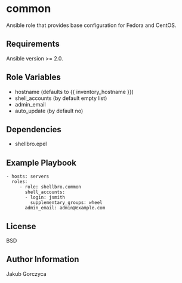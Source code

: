 common
=========

Ansible role that provides base configuration for Fedora and CentOS.

Requirements
------------

Ansible version >= 2.0.

Role Variables
--------------

- hostname (defaults to {{ inventory_hostname }})
- shell_accounts (by default empty list)
- admin_email
- auto_update (by default no)

Dependencies
------------

- shellbro.epel

Example Playbook
----------------

    - hosts: servers
      roles:
         - role: shellbro.common
           shell_accounts: 
           - login: jsmith
             supplementary_groups: wheel
           admin_email: admin@example.com

License
-------

BSD

Author Information
------------------

Jakub Gorczyca
